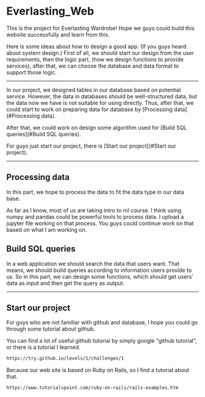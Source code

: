 # Everlasting_Web
This is the project for Everlasting Wardrobe! Hope we guys could build this website successfully and learn from this.

Here is some ideas about how to design a good app. (If you guys heard about system design.) First of all, we should start our design from the user requirements, then the logic part, (how we design functions to provide services), after that, we can choose the database and data format to support those logic.

---------------------------

In our project, we designed tables in our database based on potential service. However, the data in databases should be well-structured data, but the data now we have is not suitable for using directly. Thus, after that, we could start to work on preparing data for database by [Processing data](#Processing data).

After that, we could work on design some algorithm used for [Build SQL queries](#Build SQL queries).

For guys just start our project, there is [Start our project](#Start our project).

-----------------------------

## Processing data
In this part, we hope to process the data to fit the data type in our data base.

As far as I know, most of us are taking intro to ml course. I think using numpy and pandas could be powerful tools to process data. I upload a jupyter file working on that process. You guys could continue work on that based on what I am working on.

## Build SQL queries
In a web application we should search the data that users want. That means, we should build queries according to information users provide to us. So in this part, we can design some functions, which should get users' data as input and then get the query as output.

------------------------------

## Start our project
For guys who are not familiar with github and database, I hope you could go through some tutorial about github.

You can find a lot of useful github tutorial by simply google "github tutorial", or there is a tutorial I learned.
```sh
https://try.github.io/levels/1/challenges/1
``` 

Because our web site is based on Ruby on Rails, so I find a tutorial about that. 
```sh
https://www.tutorialspoint.com/ruby-on-rails/rails-examples.htm
```



